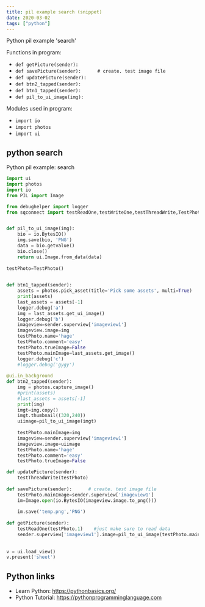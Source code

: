 ```yaml
---
title: pil example search (snippet)
date: 2020-03-02
tags: ["python"]
---
```

Python pil example 'search'

Functions in program: 
* `def getPicture(sender):`
* `def savePicture(sender):      # create. test image file`
* `def updatePicture(sender):`
* `def btn2_tapped(sender):`
* `def btn1_tapped(sender):`
* `def pil_to_ui_image(img):`

Modules used in program: 
* `import io`
* `import photos`
* `import ui`

## python search

Python pil example: search

```python
import ui
import photos
import io
from PIL import Image

from debughelper import logger
from sqconnect import testReadOne,testWriteOne,testThreadWrite,TestPhoto


def pil_to_ui_image(img):
	bio = io.BytesIO()
	img.save(bio, 'PNG')
	data = bio.getvalue()
	bio.close()
	return ui.Image.from_data(data)
			
testPhoto=TestPhoto()
	

def btn1_tapped(sender):
	assets = photos.pick_asset(title='Pick some assets', multi=True)
	print(assets)
	last_assets = assets[-1]
	logger.debug('a')
	img = last_assets.get_ui_image()
	logger.debug('b')
	imageview=sender.superview['imageview1']
	imageview.image=img
	testPhoto.name='hage'
	testPhoto.comment='easy'
	testPhoto.trueImage=False
	testPhoto.mainImage=last_assets.get_image()
	logger.debug('c')
	#logger.debug('gygy')
	
@ui.in_background
def btn2_tapped(sender):
	img = photos.capture_image()
	#print(assets)
	#last_assets = assets[-1]
	print(img)
	imgt=img.copy()
	imgt.thumbnail((320,240))
	uiimage=pil_to_ui_image(imgt)
	
	testPhoto.mainImage=img
	imageview=sender.superview['imageview1']
	imageview.image=uiimage
	testPhoto.name='hage'
	testPhoto.comment='easy'
	testPhoto.trueImage=False

def updatePicture(sender):
	testThreadWrite(testPhoto)
	
def savePicture(sender):      # create. test image file
	testPhoto.mainImage=sender.superview['imageview1']
	im=Image.open(io.BytesIO(imageview.image.to_png()))
	
	im.save('temp.png','PNG')
	
def getPicture(sender):
	testReadOne(testPhoto,1)    #just make sure to read data
	sender.superview['imageview1'].image=pil_to_ui_image(testPhoto.mainImage)
	
	
v = ui.load_view()
v.present('sheet')


```

## Python links

- Learn Python: https://pythonbasics.org/
- Python Tutorial: https://pythonprogramminglanguage.com
